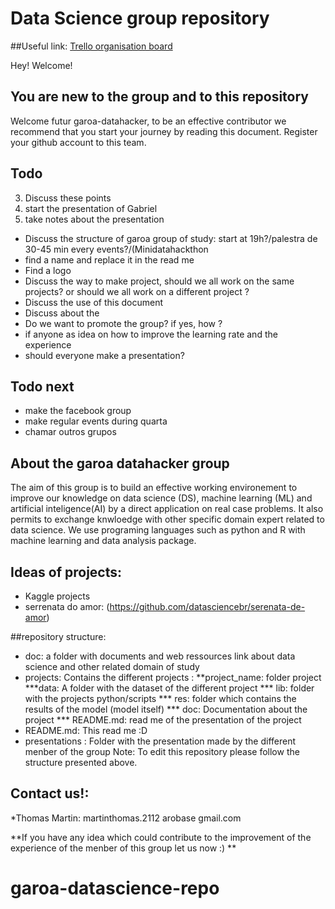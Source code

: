 # Data Science group repository


##Useful link:
[Trello organisation board](https://trello.com/b/BWwwCE8D/garoa-datascience)

Hey! Welcome!

## You are new to the group and to this repository
Welcome futur garoa-datahacker, to be an effective contributor we recommend that you start your journey by reading this document.
Register your github account to this team.


## Todo
3. Discuss these points
4. start the presentation of Gabriel
5. take notes about the presentation
* Discuss the structure of garoa group of study: start at 19h?/palestra de 30-45 min every events?/(Minidatahackthon
* find a name and replace it in the read me
* Find a logo
* Discuss the way to make project, should we all work on the same projects? or should we all work on a different project ?
* Discuss the use of this document
* Discuss about the 
* Do we want to promote the group? if yes, how ? 
* if anyone as idea on how to improve the learning rate and the experience
* should everyone make a presentation?

## Todo next
* make the facebook group 
* make regular events during quarta
* chamar outros grupos


## About the garoa datahacker group
The aim of this group is to build an effective working environement to improve our knowledge on data science (DS), machine learning (ML) and artificial inteligence(AI) by a direct application on real case problems. It also permits to exchange knwloedge with other specific domain expert related to data science. We use programing languages such as python and R with machine learning and data analysis package.

## Ideas of projects:
* Kaggle projects
* serrenata do amor: (https://github.com/datasciencebr/serenata-de-amor)

##repository structure:
* doc: a folder with documents and web ressources link about data science and other related domain of study 
* projects: Contains the different projects :
**project_name: folder project
***data: A folder with the dataset of the different project
*** lib: folder with the projects python/scripts
*** res: folder which contains the results of the model (model itself)
*** doc: Documentation about the project
*** README.md: read me of the presentation of the project
* README.md: This read me :D
* presentations : Folder with the presentation made by the different menber of the group
Note: To edit this repository please follow the structure presented above.

## Contact us!:
*Thomas Martin: martinthomas.2112 arobase gmail.com

**If you have any idea which could contribute to the improvement of the experience of the menber of this group let us now :) **
# garoa-datascience-repo
